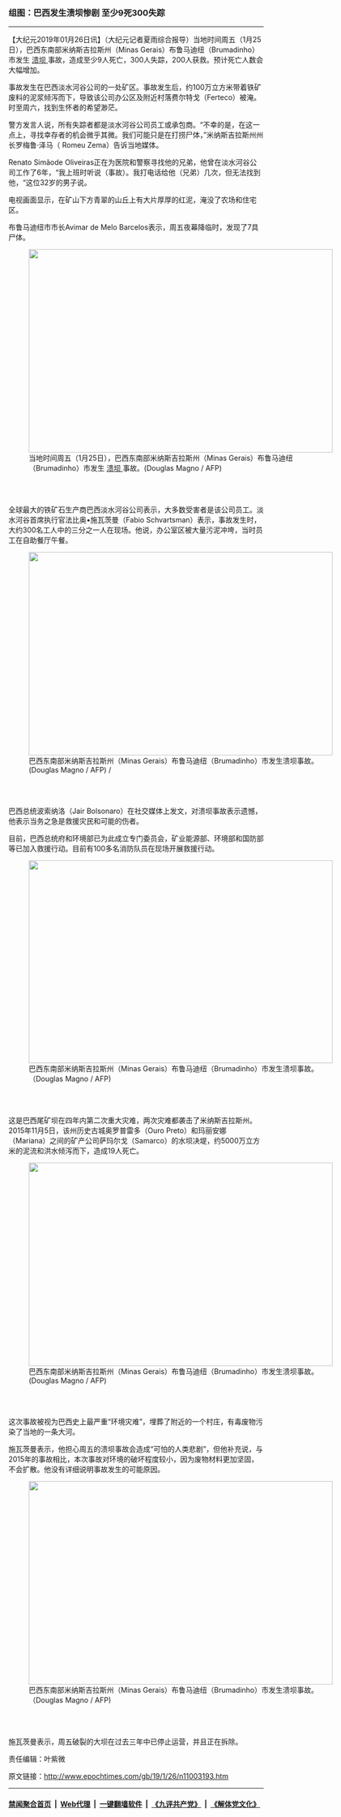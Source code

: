 ### 组图：巴西发生溃坝惨剧 至少9死300失踪
------------------------

<p>
 【大纪元2019年01月26日讯】（大纪元记者夏雨综合报导）当地时间周五（1月25日），巴西东南部米纳斯吉拉斯州（Minas Gerais）布鲁马迪纽（Brumadinho）市发生
 <a href="http://www.epochtimes.com/gb/tag/%E6%BA%83%E5%9D%9D.html">
  溃坝
 </a>
 事故，造成至少9人死亡，300人失踪，200人获救。预计死亡人数会大幅增加。
</p>
<p>
 事故发生在巴西淡水河谷公司的一处矿区。事故发生后，约100万立方米带着铁矿废料的泥浆倾泻而下，导致该公司办公区及附近村落费尔特戈（Ferteco）被淹。时至周六，找到生怀者的希望渺茫。
</p>
<p>
 警方发言人说，所有失踪者都是淡水河谷公司员工或承包商。“不幸的是，在这一点上，寻找幸存者的机会微乎其微。我们可能只是在打捞尸体，”米纳斯吉拉斯州州长罗梅鲁·泽马（ Romeu Zema）告诉当地媒体。
</p>
<p>
 Renato Simãode Oliveiras正在为医院和警察寻找他的兄弟，他曾在淡水河谷公司工作了6年，“我上班时听说（事故）。我打电话给他（兄弟）几次，但无法找到他，“这位32岁的男子说。
</p>
<p>
 电视画面显示，在矿山下方青翠的山丘上有大片厚厚的红泥，淹没了农场和住宅区。
</p>
<p>
 布鲁马迪纽市市长Avimar de Melo Barcelos表示，周五夜幕降临时，发现了7具尸体。
</p>
<figure class="wp-caption aligncenter" id="attachment_11003213" style="width: 600px">
 <a href="http://i.epochtimes.com/assets/uploads/2019/01/000_1CN7R5.jpg">
  <img alt="" class="size-large wp-image-11003213" height="401" src="http://i.epochtimes.com/assets/uploads/2019/01/000_1CN7R5-600x401.jpg" width="600"/>
 </a>
 <br/><figcaption class="wp-caption-text">
  当地时间周五（1月25日），巴西东南部米纳斯吉拉斯州（Minas Gerais）布鲁马迪纽（Brumadinho）市发生
  <a href="http://www.epochtimes.com/gb/tag/%E6%BA%83%E5%9D%9D.html">
   溃坝
  </a>
  事故。(Douglas Magno / AFP)
 </figcaption><br/>
</figure><br/>
<p>
 全球最大的铁矿石生产商巴西淡水河谷公司表示，大多数受害者是该公司员工。淡水河谷首席执行官法比奥•施瓦茨曼（Fabio Schvartsman）表示，事故发生时，大约300名工人中的三分之一人在现场。他说，办公室区被大量污泥冲垮，当时员工在自助餐厅午餐。
</p>
<figure class="wp-caption aligncenter" id="attachment_11003217" style="width: 600px">
 <a href="http://i.epochtimes.com/assets/uploads/2019/01/000_1CN804.jpg">
  <img alt="" class="size-large wp-image-11003217" height="401" src="http://i.epochtimes.com/assets/uploads/2019/01/000_1CN804-600x401.jpg" width="600"/>
 </a>
 <br/><figcaption class="wp-caption-text">
  巴西东南部米纳斯吉拉斯州（Minas Gerais）布鲁马迪纽（Brumadinho）市发生溃坝事故。(Douglas Magno / AFP) /
 </figcaption><br/>
</figure><br/>
<p>
 巴西总统波索纳洛（Jair Bolsonaro）在社交媒体上发文，对溃坝事故表示遗憾，他表示当务之急是救援灾民和可能的伤者。
</p>
<p>
 目前，巴西总统府和环境部已为此成立专门委员会，矿业能源部、环境部和国防部等已加入救援行动。目前有100多名消防队员在现场开展救援行动。
</p>
<figure class="wp-caption aligncenter" id="attachment_11003214" style="width: 600px">
 <a href="http://i.epochtimes.com/assets/uploads/2019/01/000_1CN7R8.jpg">
  <img alt="" class="size-large wp-image-11003214" height="400" src="http://i.epochtimes.com/assets/uploads/2019/01/000_1CN7R8-600x400.jpg" width="600"/>
 </a>
 <br/><figcaption class="wp-caption-text">
  巴西东南部米纳斯吉拉斯州（Minas Gerais）布鲁马迪纽（Brumadinho）市发生溃坝事故。（Douglas Magno / AFP)
 </figcaption><br/>
</figure><br/>
<p>
 这是巴西尾矿坝在四年内第二次重大灾难，两次灾难都袭击了米纳斯吉拉斯州。2015年11月5日，该州历史古城奥罗普雷多（Ouro Preto）和玛丽安娜（Mariana）之间的矿产公司萨玛尔戈（Samarco）的水坝决堤，约5000万立方米的泥流和洪水倾泻而下，造成19人死亡。
</p>
<figure class="wp-caption aligncenter" id="attachment_11003215" style="width: 600px">
 <a href="http://i.epochtimes.com/assets/uploads/2019/01/000_1CN8RN.jpg">
  <img alt="" class="size-large wp-image-11003215" height="401" src="http://i.epochtimes.com/assets/uploads/2019/01/000_1CN8RN-600x401.jpg" width="600"/>
 </a>
 <br/><figcaption class="wp-caption-text">
  巴西东南部米纳斯吉拉斯州（Minas Gerais）布鲁马迪纽（Brumadinho）市发生溃坝事故。(Douglas Magno / AFP)
 </figcaption><br/>
</figure><br/>
<p>
 这次事故被视为巴西史上最严重“环境灾难”，埋葬了附近的一个村庄，有毒废物污染了当地的一条大河。
</p>
<p>
 施瓦茨曼表示，他担心周五的溃坝事故会造成“可怕的人类悲剧”，但他补充说，与2015年的事故相比，本次事故对环境的破坏程度较小，因为废物材料更加坚固，不会扩散。他没有详细说明事故发生的可能原因。
</p>
<figure class="wp-caption aligncenter" id="attachment_11003216" style="width: 600px">
 <a href="http://i.epochtimes.com/assets/uploads/2019/01/000_1CN802.jpg">
  <img alt="" class="size-large wp-image-11003216" height="401" src="http://i.epochtimes.com/assets/uploads/2019/01/000_1CN802-600x401.jpg" width="600"/>
 </a>
 <br/><figcaption class="wp-caption-text">
  巴西东南部米纳斯吉拉斯州（Minas Gerais）布鲁马迪纽（Brumadinho）市发生溃坝事故。（Douglas Magno / AFP)
 </figcaption><br/>
</figure><br/>
<p>
 施瓦茨曼表示，周五破裂的大坝在过去三年中已停止运营，并且正在拆除。
</p>
<div class="video_fit_container">
</div>
<div class="video_fit_container">
</div>
<p>
 责任编辑：叶紫微
</p>

原文链接：http://www.epochtimes.com/gb/19/1/26/n11003193.htm


------------------------
#### [禁闻聚合首页](https://github.com/gfw-breaker/banned-news/blob/master/README.md) &nbsp;|&nbsp; [Web代理](https://github.com/gfw-breaker/open-proxy/blob/master/README.md) &nbsp;|&nbsp; [一键翻墙软件](https://github.com/gfw-breaker/nogfw/blob/master/README.md) &nbsp;|&nbsp; [《九评共产党》](https://github.com/gfw-breaker/9ping.md/blob/master/README.md#九评之一评共产党是什么) &nbsp;|&nbsp; [《解体党文化》](https://github.com/gfw-breaker/jtdwh.md/blob/master/README.md#绪论)